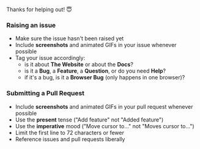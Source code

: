 Thanks for helping out! 😇

### Raising an issue

* Make sure the issue hasn't been raised yet
* Include **screenshots** and animated GIFs in your issue whenever possible
* Tag your issue accordingly:
    * is it about **The Website** or about the **Docs**?
    * is it a **Bug**, a **Feature**, a **Question**, or do you need **Help**?
    * if it's a bug, is it a **Browser Bug** (only happens in one browser)?

### Submitting a Pull Request

* Include **screenshots** and animated GIFs in your pull request whenever possible
* Use the **present** tense ("Add feature" not "Added feature")
* Use the **imperative** mood ("Move cursor to..." not "Moves cursor to...")
* Limit the first line to 72 characters or fewer
* Reference issues and pull requests liberally
